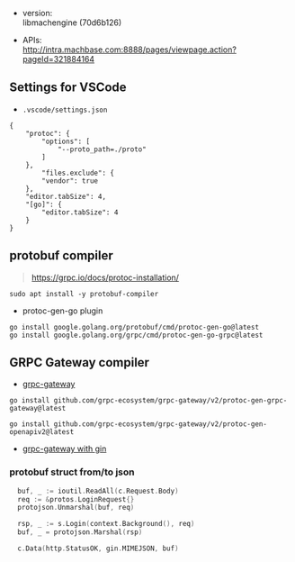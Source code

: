 
- version:  
  libmachengine (70d6b126)
  
- APIs:  
  http://intra.machbase.com:8888/pages/viewpage.action?pageId=321884164

## Settings for VSCode

- `.vscode/settings.json`

```
{
    "protoc": {
        "options": [
            "--proto_path=./proto"
        ]
    },
        "files.exclude": {
        "vendor": true
    },
    "editor.tabSize": 4,
    "[go]": {
        "editor.tabSize": 4
    }
}
```

## protobuf compiler

> https://grpc.io/docs/protoc-installation/

```
sudo apt install -y protobuf-compiler
```

- protoc-gen-go plugin

```
go install google.golang.org/protobuf/cmd/protoc-gen-go@latest
go install google.golang.org/grpc/cmd/protoc-gen-go-grpc@latest
```

## GRPC Gateway compiler

- [grpc-gateway](https://github.com/grpc-ecosystem/grpc-gateway)

```
go install github.com/grpc-ecosystem/grpc-gateway/v2/protoc-gen-grpc-gateway@latest
```

```
go install github.com/grpc-ecosystem/grpc-gateway/v2/protoc-gen-openapiv2@latest
```

- [grpc-gateway with gin](https://blog.logrocket.com/guide-to-grpc-gateway/#using-grpc-gateway-with-gin)

### protobuf struct from/to json

```go
  buf, _ := ioutil.ReadAll(c.Request.Body)
  req := &protos.LoginRequest{}
  protojson.Unmarshal(buf, req)

  rsp, _ := s.Login(context.Background(), req)
  buf, _ = protojson.Marshal(rsp)

  c.Data(http.StatusOK, gin.MIMEJSON, buf)
```

